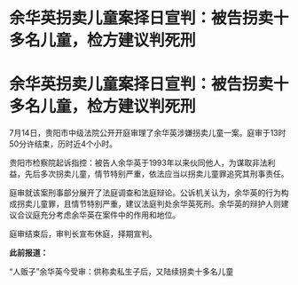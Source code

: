 # 余华英拐卖儿童案择日宣判：被告拐卖十多名儿童，检方建议判死刑

# 余华英拐卖儿童案择日宣判：被告拐卖十多名儿童，检方建议判死刑

7月14日，贵阳市中级法院公开开庭审理了余华英涉嫌拐卖儿童一案。庭审于13时50分许结束，历时近4个小时。

贵阳市检察院起诉指控：被告人余华英于1993年以来伙同他人，为谋取非法利益，先后多次拐卖儿童，情节特别严重，依法应当以拐卖儿童罪追究其刑事责任。

庭审就该案刑事部分展开了法庭调查和法庭辩论。公诉机关认为，余华英的行为构成拐卖儿童罪，且情节特别严重，建议法庭判处余华英死刑。余华英的辩护人则建议合议庭充分考虑余华英在案件中的作用和地位。

庭审结束后，审判长宣布休庭，择期宣判。

**此前报道：**

“人贩子”余华英今受审：供称卖私生子后，又陆续拐卖十多名儿童

